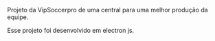Projeto da VipSoccerpro de uma central para uma melhor produção da equipe.

Esse projeto foi desenvolvido em electron js.